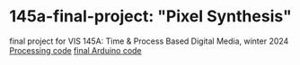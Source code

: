 # 145a-final-project: "Pixel Synthesis"
 final project for VIS 145A: Time & Process Based Digital Media, winter 2024
<a href="https://github.com/marisasundu/145a-final-project/blob/main/working_final_proc/working_final_proc.pde">Processing code</a>
 <a href="https://github.com/marisasundu/145a-final-project/blob/main/working_final_ardu/working_final_ardu.ino">final Arduino code</a>
 
